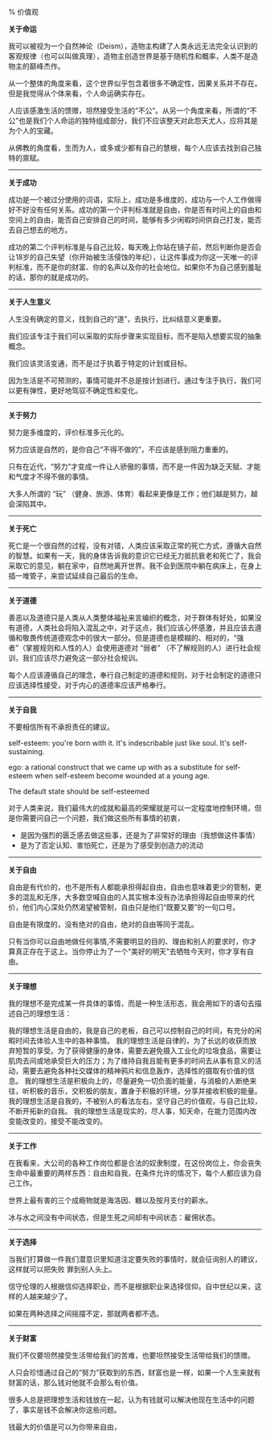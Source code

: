 % 价值观

__关于命运__

我可以被视为一个自然神论（Deism），造物主构建了人类永远无法完全认识到的客观规律（也可以叫做真理），造物主创造世界是基于随机性和概率，人类不是造物主的巅峰杰作。

从一个整体的角度来看，这个世界似乎包含着很多不确定性，因果关系并不存在。但是我觉得从个体来看，个人命运确实存在。

人应该感激生活的馈赠，坦然接受生活的“不公”。从另一个角度来看，所谓的“不公”也是我们个人命运的独特组成部分，我们不应该整天对此怨天尤人，应将其是为个人的宝藏。

从佛教的角度看，生而为人，或多或少都有自己的慧根，每个人应该去找到自己独特的禀赋。

------

__关于成功__

成功是一个被过分使用的词语，实际上，成功是多维度的，成功与一个人工作做得好不好没有任何关系。成功的第一个评判标准就是自由，你是否有时间上的自由和空间上的自由，能否自己安排自己的时间，能够有多少闲暇时间供自己打发，能否去自己想去的地方。

成功的第二个评判标准是与自己比较，每天晚上你站在镜子前，然后判断你是否会让18岁的自己失望（你开始被生活侵蚀的年纪），让这件事成为你这一天唯一的评判标准，而不是你的财富、你的名声以及你的社会地位。如果你不为自己感到羞耻的话，那你的就是成功的。

-----

__关于人生意义__

人生没有确定的意义，找到自己的“道”，去执行，比纠结意义更重要。

我们应该专注于我们可以采取的实际步骤来实现目标，而不是陷入想要实现的抽象概念。

我们应该灵活变通，而不是过于执着于特定的计划或目标。

因为生活是不可预测的，事情可能并不总是按计划进行。通过专注于执行，我们可以更有弹性，更好地驾驭不确定性和变化。

------

__关于努力__

努力是多维度的，评价标准多元化的。

努力应该是自然的，是你自己“不得不做的”，不应该是感到阻力重重的。

只有在近代，“努力”才变成一件让人骄傲的事情，而不是一件因为缺乏天赋、才能和气度才不得不做的事情。

大多人所谓的 “玩” （健身、旅游、体育）看起来更像是工作；他们越是努力，越会深陷其中。

-----

__关于死亡__

死亡是一个很自然的过程，没有对错，人类应该采取正常的死亡方式，遵循大自然的智慧。如果有一天，我的身体告诉我的意识它已经无力抵抗衰老和死亡了，我会采取它的意见，躺在家中，自然地离开世界。我不会到医院中躺在病床上，在身上插一堆管子，来尝试延续自己最后的生命。

------

__关于道德__

善恶以及道德只是人类从人类整体福祉来言编织的概念，对于群体有好处，如果没有道德，人类社会将陷入混乱之中，对于这点，我们应该心怀感激，并且应该去遵循和敬畏传统道德观念中的很大一部分。但是道德也是模糊的、相对的，“强者”（掌握规则和人性的人）会使用道德对 “弱者” （不了解规则的人）进行社会规训，我们应该尽力避免这一部分社会规训。

每个人应该遵循自己的理念，奉行自己制定的道德和规则，对于社会制定的道德只应该选择性接受，对于内心的道德率应该严格奉行。

------

__关于自我__

不要相信所有不承担责任的建议。

self-esteem: you're born with it. It's indescribable just like soul. It's self-sustaining.

ego: a rational construct that we came up with as a substitute for self-esteem when self-esteem become wounded at a young age.

The default state should be self-esteemed

对于人类来说，我们最伟大的成就和最高的荣耀就是可以一定程度地控制环境，但是你需要问自己一个问题，我们做这些所有事情的初衷，

- 是因为强烈的匮乏感去做这些事，还是为了非常好的理由（我想做这件事情）
- 是为了否定认知、害怕死亡，还是为了感受到创造力的流动

------

__关于自由__

自由是有代价的，也不是所有人都能承担得起自由，自由也意味着更少的管制，更多的混乱和无序，大多数空喊自由的人其实根本没有办法承担得起自由带来的代价，他们内心深处仍然渴望被管制，自由只是他们“既要又要”的一句口号。

自由是有限度的，没有绝对的自由，绝对的自由等同于混乱。

只有当你可以自由地做任何事情,不需要明显的目的、理由和别人的要求时，你才算真正存在于这上。当你停止为了一个“美好的明天”去牺牲今天时，你才享有自由。

------

__关于理想__

我的理想不是完成某一件具体的事情，而是一种生活形态，我会用如下的语句去描述自己的理想生活：

我的理想生活是自由的，我是自己的老板，自己可以控制自己的时间，有充分的闲暇时间去体验人生中的各种事情。
我的理想生活是自律的，为了长远的收获而放弃短暂的享受。为了获得健康的身体，需要去避免摄入工业化的垃圾食品，需要让肌肉去间或地承受巨大的压力；为了维持自我且能有更多的时间去从事有意义的活动，需要去避免各种社交媒体的精神鸦片和信息轰炸，选择性的摄取有价值的信息。
我的理想生活是积极向上的，尽量避免一切负面的能量，与消极的人断绝来往，听积极的音乐，交积极的朋友，置身于积极的环境，分享并接收积极的能量。
我的理想生活是自我的，不被别人的看法左右，坚守自己的价值观，与自己比较，不断开拓新的自我。
我的理想生活是现实的，尽人事，知天命，在能力范围内改变能改变的，接受不能改变的。

-----

__关于工作__

在我看来，大公司的各种工作岗位都是合法的奴隶制度，在这份岗位上，你会丧失生命中最重要的两样东西：自由和自我，在条件允许的情况下，每个人都应该为自己工作。

世界上最有害的三个成瘾物就是海洛因、糖以及按月支付的薪水。

冰与水之间没有中间状态，但是生死之间却有中间状态：雇佣状态。

-----

__关于选择__

当我们打算做一件我们潜意识里知道注定要失败的事情时，就会征询别人的建议，这样就可以把失败
罪到别人头上。

信守伦理的人根据信仰选择职业，而不是根据职业来选择信仰。自中世纪以来，这样的人越来越少了。

如果在两种选择之间摇摆不定，那就两者都不选。

-----

__关于财富__

我们不仅要坦然接受生活带给我们的苦难，也要坦然接受生活带给我们的馈赠。

人只会珍惜通过自己的“努力”获取到的东西，财富也是一样，如果一个人生来就有财富的话，那么钱对他就不会那么有价值。

很多人总是把理想生活和钱放在一起，认为有钱就可以解决他现在生活中的问题了，事实是钱不会解决你这些问题。

钱最大的价值是可以为你带来自由，

